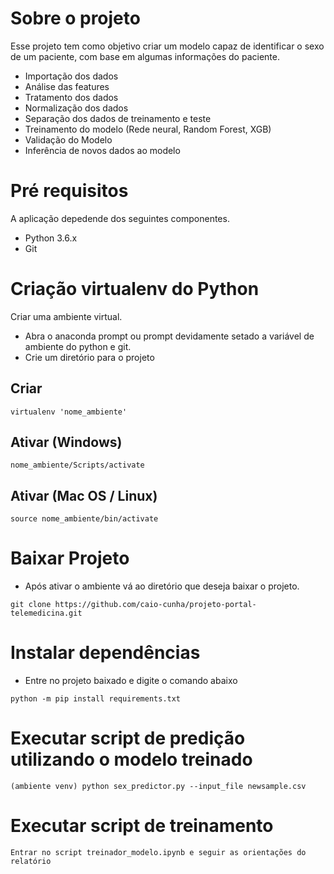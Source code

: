 # Sobre o projeto
Esse projeto tem como objetivo criar um modelo capaz de identificar o sexo de um paciente, com base em algumas informações do paciente.
- Importação dos dados
- Análise das features
- Tratamento dos dados
- Normalização dos dados
- Separação dos dados de treinamento e teste
- Treinamento do modelo (Rede neural, Random Forest, XGB)
- Validação do Modelo
- Inferência de novos dados ao modelo

# Pré requisitos 
A aplicação depedende dos seguintes componentes.

- Python 3.6.x
- Git 

# Criação virtualenv do Python
Criar uma ambiente virtual. 
- Abra o anaconda prompt ou prompt devidamente setado a variável de ambiente do python e git.
- Crie um diretório para o projeto

## Criar
```
virtualenv 'nome_ambiente'
```
## Ativar (Windows)
```
nome_ambiente/Scripts/activate
```
## Ativar (Mac OS / Linux)
```
source nome_ambiente/bin/activate
```

# Baixar Projeto
- Após ativar o ambiente vá ao diretório que deseja baixar o projeto.
```
git clone https://github.com/caio-cunha/projeto-portal-telemedicina.git
```

# Instalar dependências
- Entre no projeto baixado e digite o comando abaixo
```
python -m pip install requirements.txt
```

# Executar script de predição utilizando o modelo treinado
```
(ambiente venv) python sex_predictor.py --input_file newsample.csv
```

# Executar script de treinamento
```
Entrar no script treinador_modelo.ipynb e seguir as orientações do relatório
```


